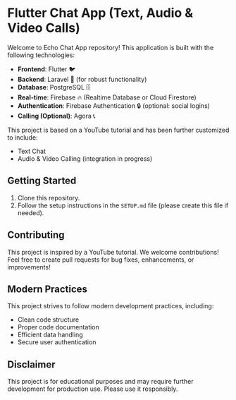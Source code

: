 
# Flutter Chat App (Text, Audio & Video Calls)

Welcome to Echo Chat App repository! This application is built with the following technologies:

- **Frontend**: Flutter 🐦
- **Backend**: Laravel 🍃 (for robust functionality)
- **Database**: PostgreSQL 🗄️
- **Real-time**: Firebase 🔥 (Realtime Database or Cloud Firestore)
- **Authentication**: Firebase Authentication 🔒 (optional: social logins)
- **Calling (Optional)**: Agora 📞

This project is based on a YouTube tutorial and has been further customized to include:

- Text Chat
- Audio & Video Calling (integration in progress)

## Getting Started

1. Clone this repository.
2. Follow the setup instructions in the `SETUP.md` file (please create this file if needed).

## Contributing

This project is inspired by a YouTube tutorial. We welcome contributions! Feel free to create pull requests for bug fixes, enhancements, or improvements!

## Modern Practices

This project strives to follow modern development practices, including:

- Clean code structure
- Proper code documentation
- Efficient data handling
- Secure user authentication

## Disclaimer

This project is for educational purposes and may require further development for production use. Please use it responsibly.
```
